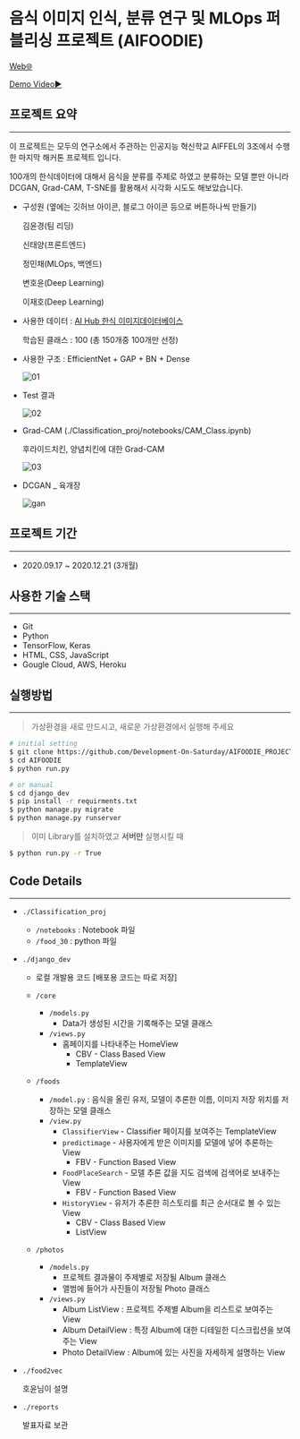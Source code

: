# 음식 이미지 인식, 분류 연구 및 MLOps 퍼블리싱 프로젝트 (AIFOODIE)

[Web🌐]([https://aifoodieheroku.herokuapp.com/](https://aifoodieheroku.herokuapp.com/))

[Demo Video▶️]([https://www.youtube.com/watch?v=bmClZ8x1qGQ&feature=youtu.be](https://www.youtube.com/watch?v=bmClZ8x1qGQ&feature=youtu.be))

## 프로젝트 요약

---

이 프로젝트는 모두의 연구소에서 주관하는 인공지능 혁신학교 AIFFEL의 3조에서 수행한 마지막 해커톤 프로젝트 입니다.

100개의 한식데이터에 대해서 음식을 분류를 주제로 하였고 분류하는 모델 뿐만 아니라 DCGAN, Grad-CAM, T-SNE를 활용해서 시각화 시도도 해보았습니다.

- 구성원 (옆에는 깃허브 아이콘, 블로그 아이콘 등으로 버튼하나씩 만들기)

    김윤경(팀 리딩)

    신태양(프론트엔드)

    정민채(MLOps, 백엔드)

    변호윤(Deep Learning)

    이재호(Deep Learning)

- 사용한 데이터 : [AI Hub 한식 이미지데이터베이스](https://www.aihub.or.kr/aidata/130)

    학습된 클래스 : 100 (총 150개중 100개만 선정)

- 사용한 구조 : EfficientNet + GAP + BN + Dense

    ![01](https://user-images.githubusercontent.com/48716219/102970888-afd08f00-453b-11eb-8066-26724c042828.png)

- Test 결과

    ![02](https://user-images.githubusercontent.com/48716219/102970908-b959f700-453b-11eb-931a-1c8c78388f8c.png)

- Grad-CAM (./Classification_proj/notebooks/CAM_Class.ipynb)

    후라이드치킨, 양념치킨에 대한 Grad-CAM

    ![03](https://user-images.githubusercontent.com/48716219/102970948-cb3b9a00-453b-11eb-8987-af585f45ef78.png)

- DCGAN _ 육개장

    ![gan](https://user-images.githubusercontent.com/48716219/102970988-e0182d80-453b-11eb-9fc8-fdb76b766a1b.gif)



## 프로젝트 기간

---

- 2020.09.17 ~ 2020.12.21 (3개월)



## 사용한 기술 스택

---

- Git
- Python
- TensorFlow, Keras
- HTML, CSS, JavaScript
- Gougle Cloud, AWS, Heroku



## 실행방법

---

> 가상환경을 새로 만드시고, 새로운 가상환경에서 실행해 주세요

```bash
# initial setting
$ git clone https://github.com/Development-On-Saturday/AIFOODIE_PROJECT.git
$ cd AIFOODIE
$ python run.py

# or manual
$ cd django_dev
$ pip install -r requirments.txt
$ python manage.py migrate
$ python manage.py runserver
```

> 이미 Library를 설치하였고 **서버만** 실행시킬 때

```bash
$ python run.py -r True
```



## Code Details

---

- `./Classification_proj`

    - ```/notebooks``` : Notebook 파일
    - ```/food_30``` : python 파일

- `./django_dev`
    
    - 로컬 개발용 코드 [배포용 코드는 따로 저장]
    - ```/core```
        - ```/models.py```
            - Data가 생성된 시간을 기록해주는 모델 클래스
        - ```/views.py```
            - 홈페이지를 나타내주는 HomeView
                - CBV - Class Based View
                - TemplateView
    - ```/foods```
        - ```/model.py``` : 음식을 올린 유저, 모델이 추론한 이름, 이미지 저장 위치를 저장하는 모델 클래스
        - ```/view.py```
            - ```ClassifierView``` - Classifier 페이지를 보여주는 TemplateView
            - ```predictimage``` - 사용자에게 받은 이미지를 모델에 넣어 추론하는 View
                - FBV - Function Based View
            - ```FoodPlaceSearch``` - 모델 추론 값을 지도 검색에 검색어로 보내주는 View
                - FBV - Function Based View
            - ```HistoryView``` - 유저가 추론한 히스토리를 최근 순서대로 볼 수 있는 View
                - CBV - Class Based View
                - ListView
    
    - ```/photos```
        - ```/models.py```
            - 프로젝트 결과물이 주제별로 저장될 Album 클래스
            - 앨범에 들어가 사진들이 저장될 Photo 클래스
        - ```/views.py```
            - Album ListView : 프로젝트 주제별 Album을 리스트로 보여주는 View
            - Album DetailView : 특정 Album에 대한 디테일한 디스크립션을 보여주는 View
            - Photo DetailView : Album에 있는 사진을 자세하게 설명하는 View
- `./food2vec`

    호윤님이 설명

- `./reports`

    발표자료 보관
